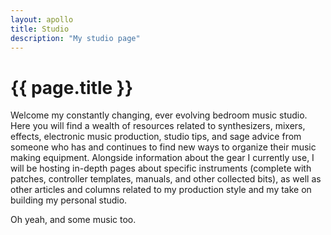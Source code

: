 ```yaml
---
layout: apollo
title: Studio
description: "My studio page"
---
```


<h1>{{ page.title }}</h1>
<p>Welcome my constantly changing, ever evolving bedroom music studio. Here you will find a wealth of resources related to synthesizers, mixers, effects, electronic music production, studio tips, and sage advice from someone who has and continues to find new ways to organize their music making equipment. Alongside information about the gear I currently use, I will be hosting in-depth pages about specific instruments (complete with patches, controller templates, manuals, and other collected bits), as well as other articles and columns related to my production style and my take on building my personal studio.</p>
<p>Oh yeah, and some music too.</p>
